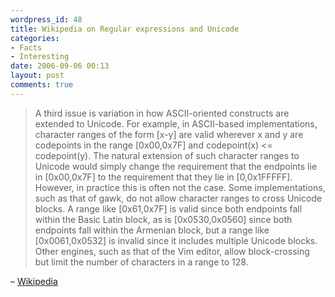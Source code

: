 ```yaml
---
wordpress_id: 48
title: Wikipedia on Regular expressions and Unicode
categories:
- Facts
- Interesting
date: 2006-09-06 00:13
layout: post
comments: true
---
```

<blockquote><p>A third issue is variation in how ASCII-oriented constructs are extended to Unicode. For example, in ASCII-based implementations, character ranges of the form [x-y] are valid wherever x and y are codepoints in the range [0x00,0x7F] and codepoint(x) &lt;= codepoint(y). The natural extension of such character ranges to Unicode would simply change the requirement that the endpoints lie in [0x00,0x7F] to the requirement that they lie in [0,0x1FFFFF]. However, in practice this is often not the case. Some implementations, such as that of gawk, do not allow character ranges to cross Unicode blocks. A range like [0x61,0x7F] is valid since both endpoints fall within the Basic Latin block, as is [0x0530,0x0560] since both endpoints fall within the Armenian block, but a range like [0x0061,0x0532] is invalid since it includes multiple Unicode blocks. Other engines, such as that of the Vim editor, allow block-crossing but limit the number of characters in a range to 128.</p></blockquote>

&ndash; <a href="http://en.wikipedia.org/wiki/Regexp#Regular_expressions_and_Unicode">Wikipedia</a>
